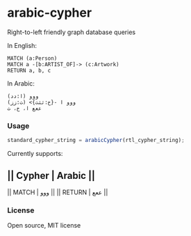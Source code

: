 # arabic-cypher

Right-to-left friendly graph database queries

In English:

```
MATCH (a:Person)
MATCH a -[b:ARTIST_OF]-> (c:Artwork)
RETURN a, b, c
```

In Arabic:

```
ووو (ا:دد)
ووو ا -{خ:ثثث}> (ث:زز)
ععع ا، خ، ث
```

### Usage

```javascript
standard_cypher_string = arabicCypher(rtl_cypher_string);
```

Currently supports:

|| Cypher | Arabic ||
--------------------
|| MATCH  |  ووو   ||
|| RETURN |  ععع   ||

### License

Open source, MIT license
